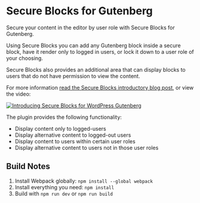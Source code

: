 # Secure Blocks for Gutenberg

Secure your content in the editor by user role with Secure Blocks for Gutenberg.

Using Secure Blocks you can add any Gutenberg block inside a secure block, have it render only to logged in users, or lock it down to a user role of your choosing.

Secure Blocks also provides an additional area that can display blocks to users that do not have permission to view the content.

For more information [read the Secure Blocks introductory blog post](https://mwatson.co.uk/introducing-secure-blocks-for-wordpress-gutenberg/), or view the video:

[![Introducing Secure Blocks for WordPress Gutenberg](https://img.youtube.com/vi/B1bNllEBDNo/0.jpg)](https://youtu.be/B1bNllEBDNo)

The plugin provides the following functionality:

- Display content only to logged-users
- Display alternative content to logged-out users
- Display content to users within certain user roles
- Display alternative content to users not in those user roles

## Build Notes

1. Install Webpack globally: `npm install --global webpack`
2. Install everything you need: `npm install`
3. Build with `npm run dev` or `npm run build`
